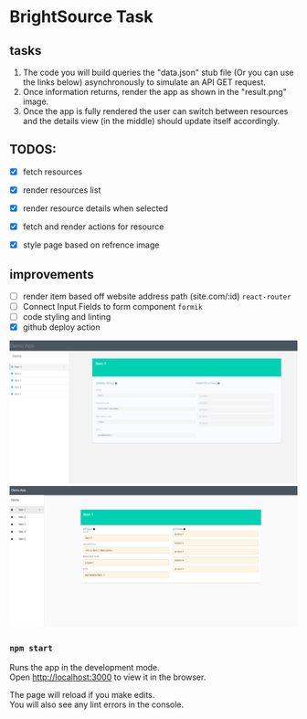 # BrightSource Task

## tasks
1. The code you will build queries the "data.json" stub file (Or you can use the links below)  asynchronously to simulate an API GET request.
2. Once information returns, render the app as shown in the "result.png" image.
3. Once the app is fully rendered the user can switch between resources and the details view (in the middle) should update itself accordingly.

## TODOS:
- [x] fetch resources
- [x] render resources list 
- [x] render resource details when selected
- [x] fetch and render actions for resource
- [x] style page based on refrence image


## improvements
- [ ] render item based off website address path (site.com/:id) `react-router` 
- [ ] Connect Input Fields to form component `formik`
- [ ] code styling and linting
- [x] github deploy action

![refrence](src/assets/images/result.png)
![app](src/assets/images/bright_source_demo.png)

### `npm start`

Runs the app in the development mode.\
Open [http://localhost:3000](http://localhost:3000) to view it in the browser.

The page will reload if you make edits.\
You will also see any lint errors in the console.